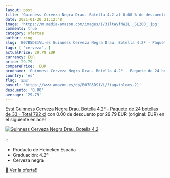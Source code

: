 ```yaml
---
layout: post
title: 'Guinness Cerveza Negra Drau. Botella 4.2 al 0.00 % de descuento'
date: 2021-01-20 21:12:48
image: 'https://m.media-amazon.com/images/I/31ltWyfNW2L._SL200_.jpg'
comments: true
category: ofertas
author: ring
slug: 'B07B5DS1VL-es Guinness Cerveza Negra Drau. Botella 4.2º - Paquete de 24...'
tags: [ 'cerveza', ]
actualPrice: 29.79 EUR
currency: EUR
price: 29.79
comparePrice:  EUR
prodname: 'Guinness Cerveza Negra Drau. Botella 4.2º - Paquete de 24 botellas de 33 - Total 792 cl'
country: 'es'
flag: '🇪🇸'
buyurl: 'https://www.amazon.es/dp/B07B5DS1VL/?tag=tolees-21'
descuento: '0.00'
average: '29.79'
---
```


Está [Guinness Cerveza Negra Drau. Botella 4.2º - Paquete de 24 botellas de 33 - Total 792 cl](https://www.amazon.es/dp/B07B5DS1VL/?tag=tolees-21) con 0.00 de descuento por 29.79 EUR (original:  EUR) en el siguiente enlace!

[![Guinness Cerveza Negra Drau. Botella 4.2](https://m.media-amazon.com/images/I/31ltWyfNW2L._SL200_.jpg)](https://www.amazon.es/dp/B07B5DS1VL/?tag=tolees-21)

ℹ️:

- Producto de Heineken España
- Graduación: 4.2º
- Cerveza negra

[🛒 Ver la oferta!!](https://www.amazon.es/dp/B07B5DS1VL/?tag=tolees-21)
